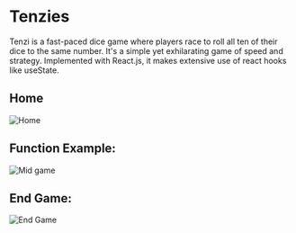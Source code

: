 # Tenzies
Tenzi is a fast-paced dice game where players race to roll all ten of their dice to the same number. It's a simple yet exhilarating game of speed and strategy.
Implemented with React.js, it makes extensive use of react hooks like useState.

## Home
![Home](home.png)

## Function Example:
![Mid game](function.png)

## End Game:
![End Game](end_game.png)
